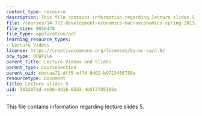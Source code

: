 ```yaml
---
content_type: resource
description: This file contains information regarding lecture slides 5.
file: /courses/14-772-development-economics-macroeconomics-spring-2013/3832071dee360d1685d34e5f37d5192a_MIT14_772S13_lecture5.pdf
file_size: 9050478
file_type: application/pdf
learning_resource_types:
- Lecture Videos
license: https://creativecommons.org/licenses/by-nc-sa/4.0/
ocw_type: OCWFile
parent_title: Lecture Videos and Slides
parent_type: CourseSection
parent_uid: cbdcaa71-dff5-ef7d-0d62-b9723456758a
resourcetype: Document
title: Lecture slides 5
uid: 3832071d-ee36-0d16-85d3-4e5f37d5192a
---
```

This file contains information regarding lecture slides 5.